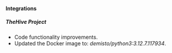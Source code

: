 #### Integrations

##### TheHive Project
- Code functionality improvements.
- Updated the Docker image to: *demisto/python3:3.12.7.117934*.